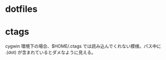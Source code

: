 dotfiles
========


ctags
=====

cygwin 環境下の場合、$HOME/.ctags では読み込んでくれない模様。パス中に .(dot) が含まれているとダメなように見える。
